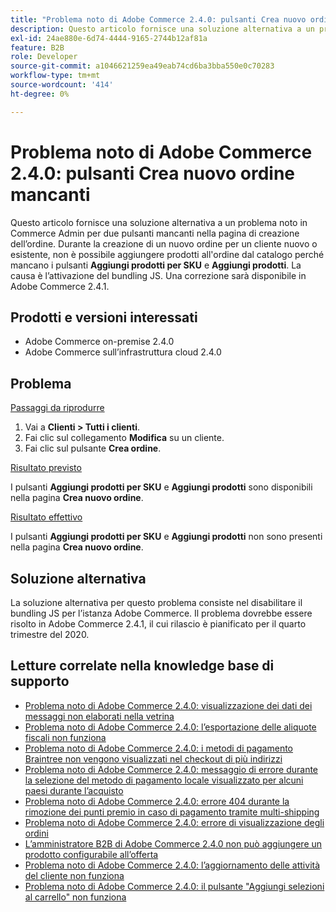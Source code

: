 ```yaml
---
title: "Problema noto di Adobe Commerce 2.4.0: pulsanti Crea nuovo ordine mancanti"
description: Questo articolo fornisce una soluzione alternativa a un problema noto in Commerce Admin per due pulsanti mancanti nella pagina di creazione dell’ordine. Durante la creazione di un nuovo ordine per un cliente nuovo o esistente, non è possibile aggiungere prodotti all’ordine dal catalogo perché mancano i pulsanti **Aggiungi prodotti per SKU** e **Aggiungi prodotti**. La causa è l’attivazione del bundling JS. Una correzione sarà disponibile in Adobe Commerce 2.4.1.
exl-id: 24ae880e-6d74-4444-9165-2744b12af81a
feature: B2B
role: Developer
source-git-commit: a1046621259ea49eab74cd6ba3bba550e0c70283
workflow-type: tm+mt
source-wordcount: '414'
ht-degree: 0%

---
```


# Problema noto di Adobe Commerce 2.4.0: pulsanti Crea nuovo ordine mancanti

Questo articolo fornisce una soluzione alternativa a un problema noto in Commerce Admin per due pulsanti mancanti nella pagina di creazione dell’ordine. Durante la creazione di un nuovo ordine per un cliente nuovo o esistente, non è possibile aggiungere prodotti all&#39;ordine dal catalogo perché mancano i pulsanti **Aggiungi prodotti per SKU** e **Aggiungi prodotti**. La causa è l’attivazione del bundling JS. Una correzione sarà disponibile in Adobe Commerce 2.4.1.

## Prodotti e versioni interessati

* Adobe Commerce on-premise 2.4.0
* Adobe Commerce sull’infrastruttura cloud 2.4.0

## Problema

<u>Passaggi da riprodurre</u>

1. Vai a **Clienti > Tutti i clienti**.
1. Fai clic sul collegamento **Modifica** su un cliente.
1. Fai clic sul pulsante **Crea ordine**.

<u>Risultato previsto</u>

I pulsanti **Aggiungi prodotti per SKU** e **Aggiungi prodotti** sono disponibili nella pagina **Crea nuovo ordine**.

<u>Risultato effettivo</u>

I pulsanti **Aggiungi prodotti per SKU** e **Aggiungi prodotti** non sono presenti nella pagina **Crea nuovo ordine**.

## Soluzione alternativa

La soluzione alternativa per questo problema consiste nel disabilitare il bundling JS per l’istanza Adobe Commerce. Il problema dovrebbe essere risolto in Adobe Commerce 2.4.1, il cui rilascio è pianificato per il quarto trimestre del 2020.

## Letture correlate nella knowledge base di supporto

* [Problema noto di Adobe Commerce 2.4.0: visualizzazione dei dati dei messaggi non elaborati nella vetrina](/help/troubleshooting/storefront/magento-2-4-0-issue-storefront-raw-message-data-display.md)
* [Problema noto di Adobe Commerce 2.4.0: l’esportazione delle aliquote fiscali non funziona](/help/troubleshooting/miscellaneous/magento-2-4-0-known-issue-export-tax-rates-does-not-work.md)
* [Problema noto di Adobe Commerce 2.4.0: i metodi di pagamento Braintree non vengono visualizzati nel checkout di più indirizzi](/help/troubleshooting/payments/magento-2-4-0-braintree-not-in-multiple-addresses-checkout.md)
* [Problema noto di Adobe Commerce 2.4.0: messaggio di errore durante la selezione del metodo di pagamento locale visualizzato per alcuni paesi durante l’acquisto](/help/troubleshooting/payments/magento-2-4-0-checkout-error-selecting-local-payments.md)
* [Problema noto di Adobe Commerce 2.4.0: errore 404 durante la rimozione dei punti premio in caso di pagamento tramite multi-shipping](/help/troubleshooting/storefront/magento-2-4-0-404-error-removing-rewards-points-on-multi-shipping-checkout.md)
* [Problema noto di Adobe Commerce 2.4.0: errore di visualizzazione degli ordini](/help/troubleshooting/storefront/magento-2-4-0-known-issue-orders-display-error.md)
* [L’amministratore B2B di Adobe Commerce 2.4.0 non può aggiungere un prodotto configurabile all’offerta](/help/troubleshooting/miscellaneous/magento-2-4-0-b2b-admin-can-t-add-configurable-product-to-quote.md)
* [Problema noto di Adobe Commerce 2.4.0: l’aggiornamento delle attività del cliente non funziona](/help/troubleshooting/miscellaneous/magento-2-4-0-refresh-on-customer-activities-does-not-work.md)
* [Problema noto di Adobe Commerce 2.4.0: il pulsante &quot;Aggiungi selezioni al carrello&quot; non funziona](/help/troubleshooting/miscellaneous/magento-2-4-0-add-selections-to-my-cart-does-not-work.md)
